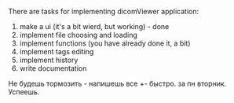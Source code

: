 There are tasks for implementing dicomViewer application:
1. make a ui (it's a bit wierd, but working) - done
2. implement file choosing and loading 
3. implement functions (you have already done it, a bit)
4. implement tags editing
5. implement history 
6. write documentation

Не будешь тормозить - напишешь все +- быстро. за пн вторник. Успеешь. 